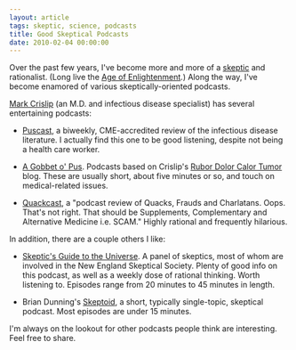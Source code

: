 ```yaml
---
layout: article
tags: skeptic, science, podcasts
title: Good Skeptical Podcasts
date: 2010-02-04 00:00:00
---
```


Over the past few years, I've become more and more of a [skeptic][] and
rationalist. (Long live the [Age of Enlightenment][].) Along the way, I've
become enamored of various skeptically-oriented podcasts.

[Mark Crislip][] (an M.D. and infectious disease specialist) has several
entertaining podcasts:

- [Puscast][], a biweekly, CME-accredited review of the infectious disease
  literature. I actually find this one to be good listening, despite not
  being a health care worker.

- [A Gobbet o' Pus][]. Podcasts based on Crislip's
  [Rubor Dolor Calor Tumor][] blog. These are usually short, about five
  minutes or so, and touch on medical-related issues.

- [Quackcast][], a "podcast review of Quacks, Frauds and Charlatans. Oops.
  That's not right. That should be Supplements, Complementary and
  Alternative Medicine i.e. SCAM." Highly rational and frequently
  hilarious.

In addition, there are a couple others I like:

- [Skeptic's Guide to the Universe][]. A panel of skeptics, most of whom
  are involved in the New England Skeptical Society. Plenty of good info on
  this podcast, as well as a weekly dose of rational thinking. Worth
  listening to. Episodes range from 20 minutes to 45 minutes in length.

- Brian Dunning's [Skeptoid][], a short, typically single-topic, skeptical
  podcast. Most episodes are under 15 minutes.

I'm always on the lookout for other podcasts people think are
interesting. Feel free to share.

[skeptic]: http://skepdic.com/faq.html
[Age of Enlightenment]: http://en.wikipedia.org/wiki/Age_of_Enlightenment
[Mark Crislip]: http://www.pusware.com/
[Puscast]: http://www.pusware.com/podcasts.html
[A Gobbet o' Pus]: http://www.pusware.com/gobbet.html
[Rubor Dolor Calor Tumor]: http://blogs.medscape.com/rdct
[Quackcast]: http://www.quackcast.com/
[Skeptic's Guide to the Universe]: http://www.theskepticsguide.org/
[Skeptoid]: http://skeptoid.com/subscribe.php
